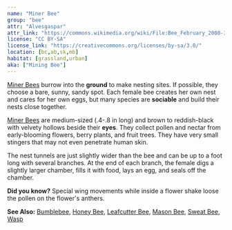 ```yaml
---
name: "Miner Bee"
group: "bee"
attr: "Alvesgaspar"
attr_link: "https://commons.wikimedia.org/wiki/File:Bee_February_2008-3.jpg"
license: "CC BY-SA"
license_link: "https://creativecommons.org/licenses/by-sa/3.0/"
location: [bc,ab,sk,mb]
habitat: [grassland,urban]
aka: ["Mining Bee"]
---
```

[Miner Bees](/insects/minerbee/) burrow into the **ground** to make nesting sites. If possible, they choose a bare, sunny, sandy spot. Each female bee creates her own nest and cares for her own eggs, but many species are **sociable** and build their nests close together.

[Miner Bees](/insects/minerbee/) are medium-sized (.4-.8 in long) and brown to reddish-black with velvety hollows beside their **eyes**. They collect pollen and nectar from early-blooming flowers, berry plants, and fruit trees. They have very small stingers that may not even penetrate human skin.

The nest tunnels are just slightly wider than the bee and can be up to a foot long with several branches. At the end of each branch, the female digs a slightly larger chamber, fills it with food, lays an egg, and seals off the chamber.

**Did you know?** Special wing movements while inside a flower shake loose the pollen on the flower's anthers.

<!-- generated, do not edit -->
**See Also:**
[Bumblebee](/insects/bumbee/),
[Honey Bee](/insects/honeybee/),
[Leafcutter Bee](/insects/leafcbee/),
[Mason Bee](/insects/masonbee/),
[Sweat Bee](/insects/sweatbee/),
[Wasp](/insects/wasp/)
